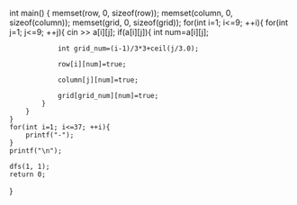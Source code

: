 
int main()
{
	memset(row, 0, sizeof(row));
	memset(column, 0, sizeof(column));
	memset(grid, 0, sizeof(grid));
	for(int i=1; i<=9; ++i){
		for(int j=1; j<=9; ++j){
			cin >> a[i][j];
			if(a[i][j]){
				int num=a[i][j];
				
				int grid_num=(i-1)/3*3+ceil(j/3.0);
				
				row[i][num]=true;
			
				column[j][num]=true;
				
				grid[grid_num][num]=true;
			}
		}
	}
	for(int i=1; i<=37; ++i){
		printf("-");
	}
	printf("\n");
	
	dfs(1, 1);
	return 0;
}

